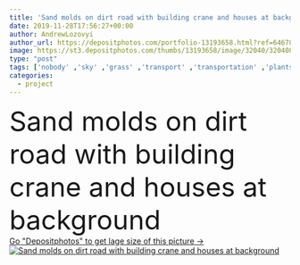 ```yaml
---
title: 'Sand molds on dirt road with building crane and houses at background'
date: 2019-11-28T17:56:27+00:00
author: AndrewLozovyi
author_url: https://depositphotos.com/portfolio-13193658.html?ref=64678756
image: https://st3.depositphotos.com/thumbs/13193658/image/32040/320408036/api_thumb_450.jpg?forcejpeg=true
type: "post"
tags: ['nobody' ,'sky' ,'grass' ,'transport' ,'transportation' ,'plants' ,'flora' ,'industrial' ,'machine' ,'architecture' ,'city' ,'industry' ,'structure' ,'urban' ,'street' ,'project' ,'roofs' ,'Materials' ,'sand' ,'engineering' ,'houses' ,'concrete' ,'structures' ,'machinery' ,'constructions' ,'molds' ,'copy space' ,'dirt road' ,'construction site' ,'Power Line' ,'no people' ,'building crane' ]
categories: 
  - project
---
```

<div aling="center">
            <font size="60"> Sand molds on dirt road with building crane and houses at background</font>   
</div>
<div>
    <a href='https://st3.depositphotos.com/thumbs/13193658/image/32040/320408036/api_thumb_450.jpg?forcejpeg=true?ref=64678756' target=_blank > Go "Depositphotos" to get lage size of this picture ->
        <img href='https://st3.depositphotos.com/thumbs/13193658/image/32040/320408036/api_thumb_450.jpg?forcejpeg=true?ref=64678756' src='https://st3.depositphotos.com/13193658/32040/i/950/depositphotos_320408036-stock-photo-sand-molds-dirt-road-building.jpg?forcejpeg=true' alt='Sand molds on dirt road with building crane and houses at background' >
    </a>
</div>
